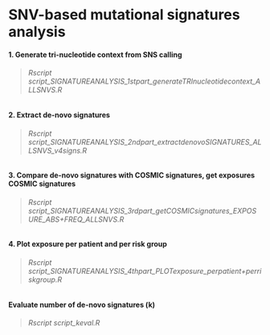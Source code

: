 # SNV-based mutational signatures analysis

#### 1. Generate tri-nucleotide context from SNS calling
> ###### Rscript script_SIGNATUREANALYSIS_1stpart_generateTRInucleotidecontext_ALLSNVS.R
#### 2. Extract de-novo signatures
> ###### Rscript script_SIGNATUREANALYSIS_2ndpart_extractdenovoSIGNATURES_ALLSNVS_v4signs.R
#### 3. Compare de-novo signatures with COSMIC signatures, get exposures COSMIC signatures
> ###### Rscript script_SIGNATUREANALYSIS_3rdpart_getCOSMICsignatures_EXPOSURE_ABS+FREQ_ALLSNVS.R
#### 4. Plot exposure per patient and per risk group
> ###### Rscript script_SIGNATUREANALYSIS_4thpart_PLOTexposure_perpatient+perriskgroup.R<br/>
#### Evaluate number of de-novo signatures (k)
> ###### Rscript script_keval.R
